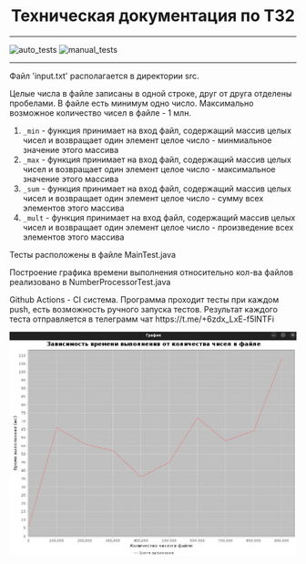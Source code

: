 <h1 align="center"> Техническая документация по ТЗ2 </h1>
<hr>

![auto_tests](https://github.com/bogdan-khabibulin/tz2/actions/workflows/auto_tests.yml/badge.svg)
![manual_tests](https://github.com/bogdan-khabibulin/tz2/actions/workflows/manual_tests.yml/badge.svg)
<hr>
        <p> Файл 'input.txt' располагается в директории src. </p>
        <p> Целые числа в файле записаны в одной строке, друг от друга отделены пробелами. 
            В файле есть минимум одно число. Максимально возможное количество чисел в файле - 1 млн. </p>

1. `_min` - функция принимает на вход файл, содержащий массив целых чисел и возвращает один элемент целое число - минмиальное значение этого массива
2. `_max` - функция принимает на вход файл, содержащий массив целых чисел и возвращает один элемент целое число -  максимальное значение этого массива
3. `_sum` - функция принимает на вход файл, содержащий массив целых чисел и возвращает один элемент целое число -  сумму всех элементов этого массива 
4. `_mult` - функция принимает на вход файл, содержащий массив целых чисел и возвращает один элемент целое число -  произведение всех элементов этого массива

<p>Тесты расположены в файле MainTest.java</p>
<p>Построение графика времени выполнения относительно кол-ва файлов реализовано в NumberProcessorTest.java</p>

<p>Github Actions - CI система. Программа проходит тесты при каждом push, есть возможность
ручного запуска тестов. Результат каждого теста отправляется в телеграмм чат https://t.me/+6zdx_LxE-f5lNTFi</p>

![](image.jpg)

